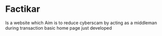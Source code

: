 # Factikar
Is a website which Aim is to reduce cyberscam by acting as a middleman during transaction 
basic home page just developed
